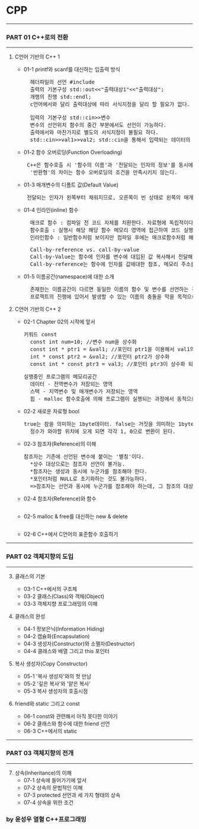 # CPP

---
### PART 01 C++로의 전환
---

 1. C언어 기반의 C++ 1
	* 01-1 printf와 scanf를 대신하는 입출력 방식
		<pre>  헤더파일의 선언 #include <iostream>
		출력의 기본구성 std::out<<"출력대상1"<<"출력대상";
		개행의 진행 std::endl;
		c언어에서와 달리 출력대상에 따라 서식지정을 달리 할 필요가 없다.
		
		입력의 기본구성 std::cin>>변수
		변수의 선언위치 함수의 중간 부분에서도 선언이 가능하다.
		출력에서와 마찬가지로 별도의 서식지정이 불필요 하다.
		std::cin>>val1>>val2; std::cin을 통해서 입력되는 데이터의 구분은 스페이스 바, 엔터, 탭과같은 공백을 통해서 이뤄진다. </pre>
	
	* 01-2 함수 오버로딩(Function Overloading)
		<pre> C++은 함수호출 시 '함수의 이름'과 '전달되는 인자의 정보'를 동시에 참조하여 호출할 함수를 결정한다. 따라서 매개변수의 선언이 다르다면 동일한 함수의 정의가 가능하다. 이러한 함수정의를 가리켜 '함수 오버로딩(Function Overloading)'이라 한다.
		'반환형'의 차이는 함수 오버로딩의 조건을 만족시키지 않는다. </pre>
	* 01-3 매개변수의 디폴트 값(Default Value)
		<pre> 전달되는 인자가 왼쪽부터 채워지므로, 오른쪽이 빈 상태로 왼쪽의 매개변수에만 일부 채워진 디폴트 값은 의미를 갖지 못한다. 따라서 컴파일 에러를 일으킨다. </pre>
		
	* 01-4 인라인(inline) 함수
		<pre>  매크로 함수 : 컴파일 전 코드 자체를 치환한다. 자료형에 독립적이다. 
		함수호출 : 실행시 해당 해당 함수 메모리 영역에 접근하여 코드 실행 후 리턴한다.
		인라인함수 : 일반함수처럼 보이지만 컴파일 후에는 매크로함수처럼 해당 함수내용으로 치환된다. 매크로 함수의 장점은 취하고 단점은 보완. 함수가 인라인화 되어 성능의 향상으로 이어질 수 있지만, 함수의 정의방식이 일반함수에 비해서 복잡하다. 따라서 복잡한 함수의 정의에는 한계가 있다.

		Call-by-reference vs. call-by-value
		Call-by-Value는 함수에 인자를 변수에 대입된 값 복사해서 전달해주는것을 의미한다. 따라서 원래 데이터에 영향을 미치지 않는다.
		Call-by-reference는 함수에 인자를 값에대한 참조, 메모리 주소를 담고있는 변수를 넘겨준다. 참조를 넘기다보니 참조가 가리키는 값을 복사하지는 않는다. 따라서 원래데이터에 영향을 미칠 수 있다.</pre>
	* 01-5 이름공간(namespace)에 대한 소개
		<pre>  존재한는 이름공간이 다르면 동일한 이름의 함수 및 변수를 선언하는 것이 가능하다. 
		프로젝트의 진행에 있어서 발생할 수 있는 이름의 충돌을 막을 목적으로 존재하는 것이 이름공간이다.</pre>

2. C언어 기반의 C++ 2
	* 02-1 Chapter 02의 시작에 앞서
		<pre>키워드 const
		const int num=10; //변수 num을 상수화
		const int * ptr1 = &val1; //포인터 ptr1을 이용해서 val1의 값을 변경할 수 없음.
		int * const ptr2 = &val2; //포인터 ptr2가 상수화
		const int * const ptr3 = val3; //포인터 ptr3이 상수화 되었으며 ptr3을 통해 val3의 값을 변경할 수 없음.</pre>
		<pre>실행중인 프로그램의 메모리공간
		데이터 - 전역변수가 저장되는 영역
		스택 - 지역변수 및 매개변수가 저장되는 영역
		힙 - malloc 함수호출에 의해 프로그램이 실행되는 과정에서 동적으로 할당이 이뤄지는 영역</pre>
	* 02-2 새로운 자료형 bool	
		<pre>true는 참을 의미하는 1byte데이터. false는 거짓을 의미하는 1byte데이터. 
		정수가 와야할 위치에 오게 되면 각각 1, 0으로 변환이 된다.</pre>
	* 02-3 참조자(Reference)의 이해
		<pre>참조자는 기존에 선언된 변수에 붙이는 '별칭'이다.
		*상수 대상으로는 참조자 선언이 불가능.
		*참조자는 생성과 동시에 누군가를 참조해야 한다.
		*포인터처럼 NULL로 초기화하는 것도 불가능하다.
		=>참조자는 선언과 동시에 누군가를 참조해야 하는데, 그 참조의 대상은 기본적으로 변수가 되어야한다.</pre>
	* 02-4 참조자(Reference)와 함수
		<pre></pre>
	* 02-5 malloc & free를 대신하는 new & delete
		<pre></pre>
	* 02-6 C++에서 C언어의 표준함수 호출하기

---
### PART 02 객체지향의 도입
---

3. 클래스의 기본
	* 03-1 C++에서의 구조체
	* 03-2 클래스(Class)와 객체(Object)
	* 03-3 객체지향 프로그래밍의 이해
	
4. 클래스의 완성
	* 04-1 정보은닉(Information Hiding)
	* 04-2 캡슐화(Encapsulation)
	* 04-3 생성자(Constructor)와 소멸자(Destructor)
	* 04-4 클래스와 배열 그리고 this 포인터
	
5. 복사 생성자(Copy Constructor)
	* 05-1 '복사 생성자'와의 첫 만남
	* 05-2 '깊은 복사'와 '얕은 복사'
	* 05-3 복사 생성자의 호출시점
	
6. friend와 static 그리고 const
	* 06-1 const와 관련해서 아직 못다한 이야기
	* 06-2 클래스와 함수에 대한 friend 선언
	* 06-3 C++에서의 static
	
---
### PART 03 객체지향의 전개
---

7. 상속(Inheritance)의 이해
	* 07-1 상속에 들어가기에 앞서
	* 07-2 상속의 문법적인 이해
	* 07-3 protected 선언과 세 가지 형태의 상속
	* 07-4 상속을 위한 조건
	

  











### by 윤성우 열혈 C++프로그래밍
